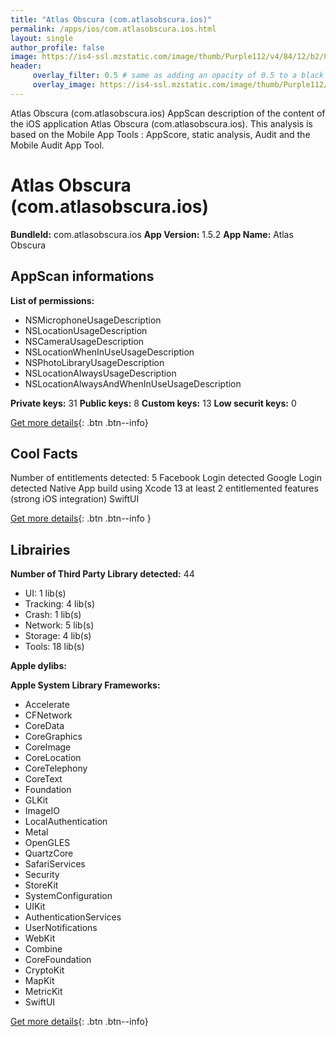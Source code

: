 ```yaml
---
title: "Atlas Obscura (com.atlasobscura.ios)"
permalink: /apps/ios/com.atlasobscura.ios.html
layout: single
author_profile: false
image: https://is4-ssl.mzstatic.com/image/thumb/Purple112/v4/84/12/b2/8412b257-933a-0855-b105-1886ea200e8a/AppIcon-0-1x_U007emarketing-0-7-0-85-220.png/512x512bb.jpg
header: 
     overlay_filter: 0.5 # same as adding an opacity of 0.5 to a black background
     overlay_image: https://is4-ssl.mzstatic.com/image/thumb/Purple112/v4/84/12/b2/8412b257-933a-0855-b105-1886ea200e8a/AppIcon-0-1x_U007emarketing-0-7-0-85-220.png/512x512bb.jpg
---
```

Atlas Obscura (com.atlasobscura.ios) AppScan description of the content of the iOS application Atlas Obscura (com.atlasobscura.ios). This analysis is based on the Mobile App Tools : AppScore, static analysis, Audit and the Mobile Audit App Tool.

# Atlas Obscura (com.atlasobscura.ios)

**BundleId:** com.atlasobscura.ios
**App Version:** 1.5.2
**App Name:** Atlas Obscura


## AppScan informations 

**List of permissions:** 
- NSMicrophoneUsageDescription
- NSLocationUsageDescription
- NSCameraUsageDescription
- NSLocationWhenInUseUsageDescription
- NSPhotoLibraryUsageDescription
- NSLocationAlwaysUsageDescription
- NSLocationAlwaysAndWhenInUseUsageDescription
  
  
**Private keys:** 31
**Public keys:** 8
**Custom keys:** 13
**Low securit keys:** 0
  
[Get more details](/pricing.html){: .btn .btn--info}

## Cool Facts

Number of entitlements detected: 5
Facebook Login detected
Google Login detected
Native App
build using Xcode 13
at least 2 entitlemented features (strong iOS integration)
SwiftUI
  
[Get more details](/pricing.html){: .btn .btn--info }

## Librairies 
**Number of Third Party Library detected:** 44
- UI: 1 lib(s)
- Tracking: 4 lib(s)
- Crash: 1 lib(s)
- Network: 5 lib(s)
- Storage: 4 lib(s)
- Tools: 18 lib(s)


**Apple dylibs:**


**Apple System Library Frameworks:**
- Accelerate
- CFNetwork
- CoreData
- CoreGraphics
- CoreImage
- CoreLocation
- CoreTelephony
- CoreText
- Foundation
- GLKit
- ImageIO
- LocalAuthentication
- Metal
- OpenGLES
- QuartzCore
- SafariServices
- Security
- StoreKit
- SystemConfiguration
- UIKit
- AuthenticationServices
- UserNotifications
- WebKit
- Combine
- CoreFoundation
- CryptoKit
- MapKit
- MetricKit
- SwiftUI


  
[Get more details](/pricing.html){: .btn .btn--info}

